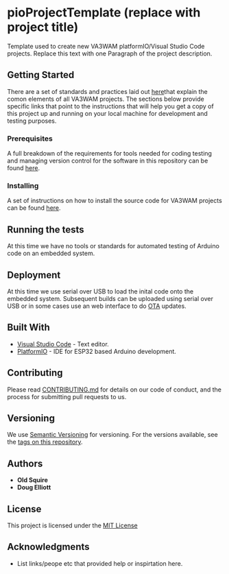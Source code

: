 # pioProjectTemplate (replace with project title)

Template used to create new VA3WAM platformIO/Visual Studio Code projects. Replace this text with one Paragraph of the project description.

## Getting Started

There are a set of standards and practices laid out [here](https://va3wam.github.io/)that explain the comon elements of all VA3WAM projects. The sections below provide specific links that point to the instructions that will help you get a copy of this project up and running on
your local machine for development and testing purposes. 

### Prerequisites

A full breakdown of the requirements for tools needed for coding testing and managing version control for the software in this repository can be found [here](https://va3wam.github.io/software/).

### Installing

A set of instructions on how to install the source code for VA3WAM projects can be found [here](https://va3wam.github.io/versionControl/). 

## Running the tests

At this time we have no tools or standards for automated testing of Arduino code on an embedded system. 

## Deployment

At this time we use serial over USB to load the inital code onto the embedded system. Subsequent builds can be uploaded using serial over USB or in some cases use an web interface to do [OTA](https://en.wikipedia.org/wiki/Over-the-air_programming) updates.

## Built With

  - [Visual Studio Code](https://code.visualstudio.com/) - Text editor.
  - [PlatformIO](https://platformio.org/) - IDE for ESP32 based Arduino development.

## Contributing

Please read [CONTRIBUTING.md](CONTRIBUTING.md) for details on our code
of conduct, and the process for submitting pull requests to us.

## Versioning

We use [Semantic Versioning](http://semver.org/) for versioning. For the versions
available, see the [tags on this
repository](https://github.com/PurpleBooth/a-good-readme-template/tags).

## Authors

  - **Old Squire**
  - **Doug Elliott**

## License

This project is licensed under the [MIT License](LICENSE.md)

## Acknowledgments

  - List links/peope etc that provided help or inspirtation here. 

